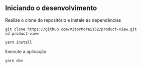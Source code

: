 
## Iniciando o desenvolvimento

Realize o clone do repositório e instale as dependências

```shell
git clone https://github.com/VitorMorais52/product-view.git
cd product-view
```

```shell
yarn install
```

Execute a aplicação

```shell
yarn dev
```
